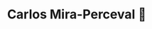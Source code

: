 <div align="center">
<h1 align ="center> Hola, soy <a href= "https://www.linkedin.com/in/carlos-mira-perceval-477182101/"> Carlos Mira-Perceval </a>👋</h1>
</div>

<!--
**carolus1997/carolus1997** is a ✨ _special_ ✨ repository because its `README.md` (this file) appears on your GitHub profile.

Here are some ideas to get you started:

- 🔭 I’m currently working on ...
- 🌱 I’m currently learning ...
- 👯 I’m looking to collaborate on ...
- 🤔 I’m looking for help with ...
- 💬 Ask me about ...
- 📫 How to reach me: ...
- 😄 Pronouns: ...
- ⚡ Fun fact: ...
-->
